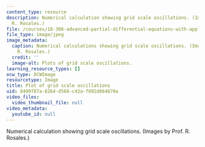 ```yaml
---
content_type: resource
description: Numerical calculation showing grid scale oscillations. (Images by Prof.
  R. Rosales.)
file: /courses/18-306-advanced-partial-differential-equations-with-applications-fall-2009/8409787a8264d568c42af892d664670a_18-306f09-th.jpg
file_type: image/jpeg
image_metadata:
  caption: Numerical calculations showing grid scale oscillations. (Images by Prof.
    R. Rosales.)
  credit: ''
  image-alt: Plots of grid scale oscillations.
learning_resource_types: []
ocw_type: OCWImage
resourcetype: Image
title: Plot of grid scale oscillations
uid: 8409787a-8264-d568-c42a-f892d664670a
video_files:
  video_thumbnail_file: null
video_metadata:
  youtube_id: null
---
```

Numerical calculation showing grid scale oscillations. (Images by Prof. R. Rosales.)

